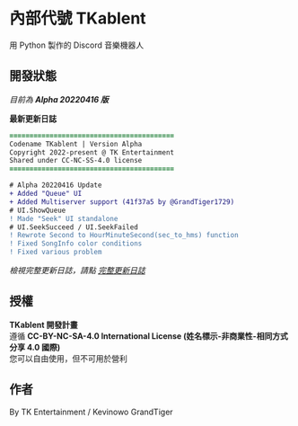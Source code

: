 # 內部代號 TKablent
用 Python 製作的 Discord 音樂機器人
## 開發狀態
*目前為 **Alpha 20220416 版***  
  
**最新更新日誌**
```diff
=========================================
Codename TKablent | Version Alpha
Copyright 2022-present @ TK Entertainment
Shared under CC-NC-SS-4.0 license
=========================================

# Alpha 20220416 Update
+ Added "Queue" UI
+ Added Multiserver support (41f37a5 by @GrandTiger1729)
# UI.ShowQueue
! Made "Seek" UI standalone
# UI.SeekSucceed / UI.SeekFailed
! Rewrote Second to HourMinuteSecond(sec_to_hms) function
! Fixed SongInfo color conditions
! Fixed various problem
```  
*檢視完整更新日誌，請點 [完整更新日誌](https://github.com/TK-Entertainment/tkablent/blob/main/CHANGELOG.md)*
## 授權
**TKablent 開發計畫**  
遵循 **CC-BY-NC-SA-4.0 International License (姓名標示-非商業性-相同方式分享 4.0 國際)**  
您可以自由使用，但不可用於營利
## 作者
By TK Entertainment / Kevinowo GrandTiger
